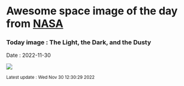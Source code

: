 
# Awesome space image of the day from [NASA](https://api.nasa.gov/)

### Today image : The Light, the Dark, and the Dusty
Date : 2022-11-30

![](https://apod.nasa.gov/apod/image/2211/Cave_Copyright_APOD1024.png)

<small>Latest update : Wed Nov 30 12:30:29 2022</small>
        